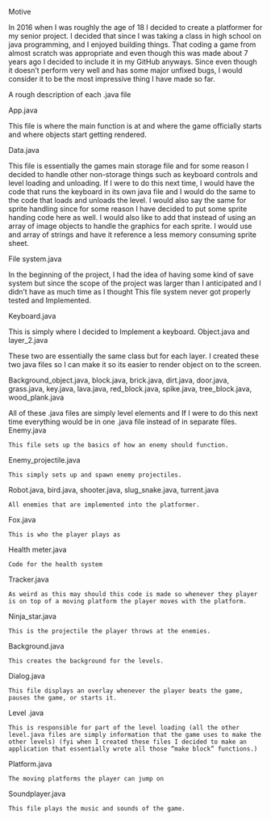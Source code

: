 Motive

In 2016 when I was roughly the age of 18 I decided to create a platformer for my senior project. I decided that since I was taking a class in high school on java programming, and I enjoyed building things. That coding a game from almost scratch was appropriate and even though this was made about 7 years ago I decided to include it in my GitHub anyways. Since even though it doesn’t perform very well and has some major unfixed bugs, I would consider it to be the most impressive thing I have made so far.

A rough description of each .java file

App.java

This file is where the main function is at and where the game officially starts and where objects start getting rendered.

Data.java

This file is essentially the games main storage file and for some reason I decided to handle other non-storage things such as keyboard controls and level loading and unloading. If I were to do this next time, I would have the code that runs the keyboard in its own java file and I would do the same to the code that loads and unloads the level. I would also say the same for sprite handling since for some reason I have decided to put some sprite handing code here as well. I would also like to add that instead of using an array of image objects to handle the graphics for each sprite. I would use and array of strings and have it reference a less memory consuming sprite sheet.

File system.java

In the beginning of the project, I had the idea of having some kind of save system but since the scope of the project was larger than I anticipated and I didn’t have as much time as I thought This file system never got properly tested and Implemented. 

Keyboard.java

This is simply where I decided to Implement a keyboard.
Object.java and layer_2.java

These two are essentially the same class but for each layer. I created these two java files so I can make it so its easier to render object on to the screen. 

Background_object.java, block.java, brick.java, dirt.java, door.java, grass.java, key.java, lava.java, red_block.java, spike.java, tree_block.java, wood_plank.java 

All of these .java files are simply level elements and If I were to do this next time everything would be in one .java file instead of in separate files.
Enemy.java

	This file sets up the basics of how an enemy should function.
Enemy_projectile.java

	This simply sets up and spawn enemy projectiles.
Robot.java, bird.java, shooter.java, slug_snake.java, turrent.java

	All enemies that are implemented into the platformer.
Fox.java 

	This is who the player plays as
Health meter.java 

	Code for the health system
Tracker.java

	As weird as this may should this code is made so whenever they player is on top of a moving platform the player moves with the platform.
Ninja_star.java

	This is the projectile the player throws at the enemies.
Background.java

	This creates the background for the levels.
Dialog.java

	This file displays an overlay whenever the player beats the game, pauses the game, or starts it. 
Level .java

	This is responsible for part of the level loading (all the other level.java files are simply information that the game uses to make the other levels) (fyi when I created these files I decided to make an application that essentially wrote all those “make block” functions.)
Platform.java

	The moving platforms the player can jump on
Soundplayer.java

	This file plays the music and sounds of the game.
